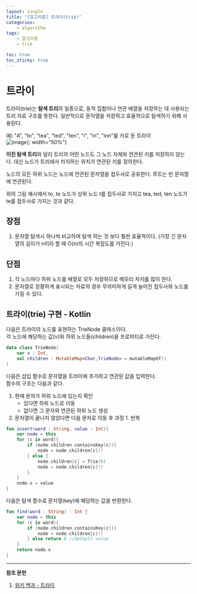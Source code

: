 ```yaml
---
layout: single
title: "[알고리즘] 트라이(trie)"
categories: 
    - algorithm
tags:
    - 알고리즘
    - trie

toc: true
toc_sticky: true
---
```


# 트라이

트라이(trie)는 **탐색 트리**의 일종으로, 동적 집합이나 연관 배열을 저장하는 데 사용되는 트리 자료 구조를 뜻한다. 일반적으로 문자열을 저장하고 효율적으로 탐색하기 위해 사용된다. 

예) "A", "to", "tea", "ted", "ten", "i", "in", "inn"를 키로 둔 트라이 <br>
![image](https://upload.wikimedia.org/wikipedia/commons/thumb/b/be/Trie_example.svg/1280px-Trie_example.svg.png){: width="50%"}

**이진 탐색 트리**와 달리 트리의 어떤 노드도 그 노드 자체와 연관된 키를 저장하지 않는다. 대신 노드가 트리에서 차지하는 위치가 연관된 키를 정의한다.

노드의 모든 하위 노드는 노드에 연관된 문자열을 접두사로 공유한다. 루트는 빈 문자열에 연관된다. 

위의 그림 예시에서 to, te 노드가 상위 노드 t를 접두사로 가지고 tea, ted, ten 노드가 te를 접두사로 가지는 것과 같다.

## 장점

1. 문자열 탐색시 하나씩 비교하며 탐색 하는 것 보다 훨씬 효율적이다.
(가장 긴 문자열의 길이가 n이라 할 때 O(n)의 시간 복잡도를 가진다.)

## 단점

1. 각 노드마다 하위 노드를 배열로 모두 저장하므로 메모리 차지를 많이 한다.
2. 문자열로 장황하게 표시되는 자료의 경우 무의미하게 길게 늘어진 접두사와 노드를 가질 수 있다.

## 트라이(trie) 구현 - Kotlin

다음은 트라이의 노드를 표현하는 TrieNode 클래스이다.<br>
각 노드에 해당하는 값(v)와 하위 노드들(children)을 프로퍼티로 가진다.

```kotlin
data class TrieNode(
    var v : Int,
    val children : MutableMap<Char,TrieNode> = mutableMapOf()
)
```

다음은 삽입 함수로 문자열을 트라이에 추가하고 연관된 값을 입력한다.<br>
함수의 구조는 다음과 같다.
1. 현재 문자가 하위 노드에 있는지 확인
    - 있다면 하위 노드로 이동
    - 없다면 그 문자와 연관된 하위 노드 생성
2. 문자열이 끝나지 않았다면 다음 문자로 이동 후 과정 1. 반복

```kotlin
fun insert(word : String, value : Int){
    var node = this
    for (c in word){
        if (node.children.containsKey(c)){
            node = node.children[c]!!
        } else {
            node.children[c] = Trie(0)
            node = node.children[c]!!
        }
    }
    node.v = value
}
```

다음은 탐색 함수로 문자열(key)에 해당하는 값을 반환한다.

```kotlin
fun find(word : String) : Int {
    var node = this
    for (c in word){
        if (node.children.containsKey(c)){
            node = node.children[c]!!
        } else return 0 //default value
    }
    return node.v
}
```

---

**참조 문헌**
1. [위키 백과 - 트라이](https://ko.wikipedia.org/wiki/%ED%8A%B8%EB%9D%BC%EC%9D%B4_(%EC%BB%B4%ED%93%A8%ED%8C%85)#cite_note-trieoverbinary-4)
<!--![image](){: width="50%" .align-center}-->

